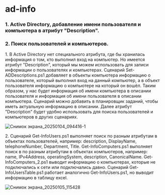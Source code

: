 # ad-info
<h3>1. Active Directory, добавление имени пользователя и компьютера в атрибут "Description". </h3>
<h3>2. Поиск пользователей и компьютеров. </h3>


<p>1. В Active Directory нет специального атрибута, где бы хранилась информация о том, кто выполнил вход на компьютер. Но имеется атрибут "Description", который мы можем использовать для записи информации о пользователях и компьютерах. Сценарий Set-ADDescriptions.ps1 добавляет в объекты компьютера информацию о пользователе, который выполнил вход на данный компьютер, а в объект пользователя информацию о компьютере на который он вошёл. Таким образом, у нас будет информация об имени компьютера в описании пользователя и информация об имени пользователя в описании компьютера. Сценарий можно добавить в планировщик заданий, чтобы иметь актуальную информацию в описании. Далее атрибут "Description" будет удобно использовать для поиска пользователей и компьютеров в других сценариях.</p>

![Снимок экрана_20250104_094416-1](https://github.com/user-attachments/assets/95065939-b215-4c37-b54d-748006be9eb0)


<p>2. Сценарий  Get-InfoUsers.ps1 выполняет поиск по разным атрибутам в объектах пользователей, например: description, DisplayName, telephoneNumber, Department, Title. Get-InfoComputers.ps1 выполняет поиск в по разным атрибутам в объектах компьютеров, например: name, IPv4Address, operatingSystem, description, CanonicalName. Get-InfoComputers_2.ps1 выводит информацию о компьютерах, которые не подключались к сети или подключались давно. Сценарий Get-InfoUsersTable.ps1 работает аналогично Get-InfoUsers.ps1, но выводит информацию в таблицу excel.</p>

![Снимок экрана_20250105_115428](https://github.com/user-attachments/assets/b5680008-31da-42df-90b6-7ba539b70ea2)
